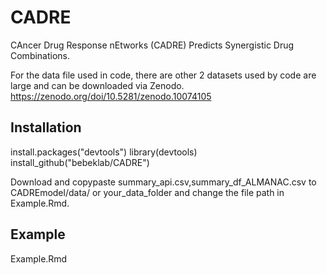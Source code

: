 # CADRE
CAncer Drug Response nEtworks (CADRE) Predicts Synergistic Drug Combinations.

For the data file used in code, there are other 2 datasets used by code are large and can be downloaded via Zenodo.
https://zenodo.org/doi/10.5281/zenodo.10074105

## Installation
install.packages("devtools")
library(devtools)
install_github("bebeklab/CADRE")

Download and copypaste summary_api.csv,summary_df_ALMANAC.csv to CADREmodel/data/ or your_data_folder and change the file path in Example.Rmd.


## Example
Example.Rmd
